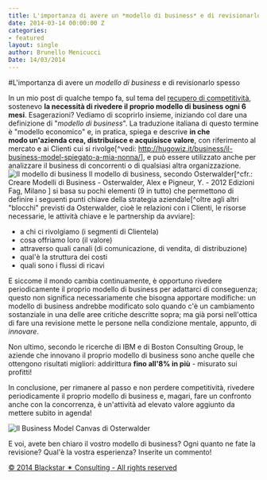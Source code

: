 ```yaml
---
title: L'importanza di avere un *modello di business* e di revisionarlo spesso
date: 2014-03-14 00:00:00 Z
categories:
- featured
layout: single
author: Brunello Menicucci
Date: 14/03/2014
---
```


#L'importanza di avere un *modello di business* e di revisionarlo spesso  

In un mio post di qualche tempo fa, sul tema del [recupero di competitività](http://www.blackstarconsulting.it/go/strategia-per-ripensare-la-competitivita/), sostenevo **la necessità di rivedere il proprio modello di business ogni 6 mesi**. Esagerazioni? Vediamo di scoprirlo insieme, iniziando col dare una definizione di "*modello di business*". La traduzione italiana di questo termine è "modello economico" e, in pratica, spiega e descrive **in che modo un'azienda crea, distribuisce e acquisisce valore**, con riferimento al mercato e ai Clienti cui si rivolge[^vedi: http://hugowiz.it/business/il-business-model-spiegato-a-mia-nonna/], e può essere utilizzato anche per analizzare il business di concorrenti o di qualsiasi altra organizzazione.  
![Il modello di business](https://dl.dropboxusercontent.com/u/312263/Web%20Images/il%20business%20model.jpg)
Il modello di business, secondo Osterwalder[^cfr.: Creare Modelli di Business - Osterwalder, Alex e Pigneur, Y. - 2012 Edizioni Fag, Milano ]  si basa su pochi elementi (9 in tutto) che permettono di definire i seguenti punti chiave della strategia aziendale[^oltre agli altri "blocchi" previsti da Osterwalder, cioè le relazioni con i Clienti, le risorse necessarie, le attività chiave e le partnership da avviare]:  

- a chi ci rivolgiamo (i segmenti di Clientela)  
- cosa offriamo loro (il valore)  
- attraverso quali canali (di comunicazione, di vendita, di distribuzione)  
- qual'è la struttura dei costi  
- quali sono i flussi di ricavi   

E siccome il mondo cambia continuamente, è opportuno rivedere periodicamente il proprio modello di business per adattarci di conseguenza; questo non significa necessariamente che bisogna apportare modifiche: un modello di business andrebbe modificato solo quando c'è un cambiamento sostanziale in una delle aree critiche descritte sopra; ma già porsi nell'ottica di fare una revisione mette le persone nella condizione mentale, appunto, di *innovare*.  

Non ultimo, secondo le ricerche di IBM e di Boston Consulting Group, le aziende che innovano il proprio modello di business sono anche quelle che ottengono risultati migliori: addirittura **fino all'8% in più** - misurato sui profitti!  

In conclusione, per rimanere al passo e non perdere competitività, rivedere periodicamente il proprio modello di business e, magari, fare un confronto anche con la concorrenza, è un'attività ad elevato valore aggiunto da mettere subito in agenda!  

![Il Business Model Canvas di Osterwalder](https://dl.dropboxusercontent.com/u/312263/Web%20Images/canvas-book-transparent.png)  

E voi, avete ben chiaro il vostro modello di business? Ogni quanto ne fate la revisione? Qual'è la vostra esperienza? Inserite un commento!

[© 2014 Blackstar ✶ Consulting - All rights reserved](http://www.blackstarconsulting.it)  